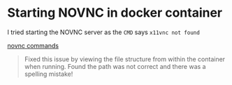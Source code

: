 # Starting NOVNC in docker container 

I tried starting the NOVNC server as the `CMD` says `x11vnc not found`

[novnc commands](https://command-not-found.com/x11vnc)

> Fixed this issue by viewing the file structure from within the container when running. Found the path was not correct and there was a spelling mistake!
